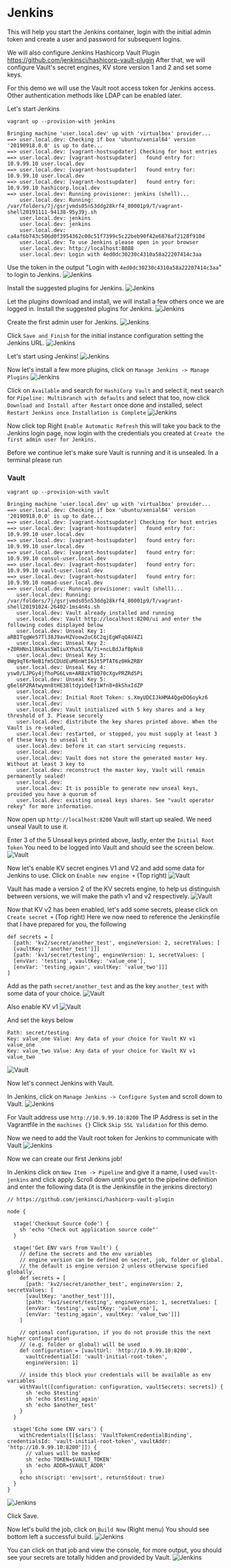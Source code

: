 # Jenkins
This will help you start the Jenkins container, login with the initial admin token and create a user and password for subsequent logins.

We will also configure Jenkins Hashicorp Vault Plugin https://github.com/jenkinsci/hashicorp-vault-plugin
After that, we will configure Vault's secret engines, KV store version 1 and 2 and set some keys.

For this demo we will use the Vault root access token for Jenkins access. Other authentication methods like LDAP can be enabled later.

Let's start Jenkins

`vagrant up --provision-with jenkins`
```
Bringing machine 'user.local.dev' up with 'virtualbox' provider...
==> user.local.dev: Checking if box 'ubuntu/xenial64' version '20190918.0.0' is up to date...
==> user.local.dev: [vagrant-hostsupdater] Checking for host entries
==> user.local.dev: [vagrant-hostsupdater]   found entry for: 10.9.99.10 user.local.dev
==> user.local.dev: [vagrant-hostsupdater]   found entry for: 10.9.99.10 user.local.dev
==> user.local.dev: [vagrant-hostsupdater]   found entry for: 10.9.99.10 hashicorp.local.dev
==> user.local.dev: Running provisioner: jenkins (shell)...
    user.local.dev: Running: /var/folders/7j/gsrjvmds05n53ddg28krf4_80001p9/T/vagrant-shell20191111-94138-95y39j.sh
    user.local.dev: jenkins
    user.local.dev: jenkins
    user.local.dev: ca4af6b743c506d0f3954362c00c51f7399c5c22beb90f42e6876af2128f910d
    user.local.dev: To use Jenkins please open in your browser
    user.local.dev: http://localhost:8088
    user.local.dev: Login with 4ed0dc30230c4310a58a22207414c3aa
```
Use the token in the output "Login with `4ed0dc30230c4310a58a22207414c3aa`" to login to Jenkins.
![Jenkins](images/jenkins_initial_admin_token_login.png?raw=true "Jenkins")

Install the suggested plugins for Jenkins.
![Jenkins](images/jenkins_install_suggested_plugins.png?raw=true "Jenkins")

Let the plugins download and install, we will install a few others once we are logged in.
Install the suggested plugins for Jenkins.
![Jenkins](images/jenkins_install_suggested_plugins_busy_installing.png?raw=true "Jenkins")

Create the first admin user for Jenkins.
![Jenkins](images/jenkins_create_first_admin_user.png?raw=true "Jenkins")

Click `Save and Finish` for the initial instance configuration setting the Jenkins URL.
![Jenkins](images/jenkins_install_instance_configuration.png?raw=true "Jenkins")

Let's start using Jenkins!
![Jenkins](images/jenkins_start_using_jenkins.png?raw=true "Jenkins")

Now let's install a few more plugins, click on `Manage Jenkins -> Manage Plugins`
![Jenkins](images/jenkins_manage_jenkins_manage_plugins.png?raw=true "Jenkins")

Click on `Available` and search for `HashiCorp Vault` and select it, next search for `Pipeline: Multibranch with defaults` and select that too, now click `Download and Install after Restart` once done and installed, select `Restart Jenkins once Installation is Complete`
![Jenkins](images/jenkins_restart_jenkins_when_plugin_installation_complete.png?raw=true "Jenkins")

Now click top Right `Enable Automatic Refresh` this will take you back to the Jenkins login page, now login with the credentials you created at `Create the first admin user for Jenkins.`

Before we continue let's make sure Vault is running and it is unsealed. In a terminal please run

### Vault
`vagrant up --provision-with vault`
```
Bringing machine 'user.local.dev' up with 'virtualbox' provider...
==> user.local.dev: Checking if box 'ubuntu/xenial64' version '20190918.0.0' is up to date...
==> user.local.dev: [vagrant-hostsupdater] Checking for host entries
==> user.local.dev: [vagrant-hostsupdater]   found entry for: 10.9.99.10 user.local.dev
==> user.local.dev: [vagrant-hostsupdater]   found entry for: 10.9.99.10 user.local.dev
==> user.local.dev: [vagrant-hostsupdater]   found entry for: 10.9.99.10 consul-user.local.dev
==> user.local.dev: [vagrant-hostsupdater]   found entry for: 10.9.99.10 vault-user.local.dev
==> user.local.dev: [vagrant-hostsupdater]   found entry for: 10.9.99.10 nomad-user.local.dev
==> user.local.dev: Running provisioner: vault (shell)...
   user.local.dev: Running: /var/folders/7j/gsrjvmds05n53ddg28krf4_80001p9/T/vagrant-shell20191024-26402-1ms4n4s.sh
   user.local.dev: Vault already installed and running
   user.local.dev: Vault http://localhost:8200/ui and enter the following codes displayed below
   user.local.dev: Unseal Key 1: aRBITqqWe57Tl38J9avHZVoow2oC6C2qjEgWFqQAV4Z1
   user.local.dev: Unseal Key 2: +Z0RHNn1lBkKas5WIiuXYha5LTA/7i+ncLBdJafBpNs8
   user.local.dev: Unseal Key 3: 0Wg9qT6rNeB1fm5CDUdEuM8nWtI6Jt5PTAT6z0HkZRBY
   user.local.dev: Unseal Key 4: ysw0/LJPGy4jfhoPG6Lvm+ARBzkT8Q70cXgvPRZRd5Pi
   user.local.dev: Unseal Key 5: g6el6P2RAtwymn8tHE38ltdyiOeEf1Wfn8+8kShxIdZP
   user.local.dev:
   user.local.dev: Initial Root Token: s.XmyUDCIJkHMA4QgeDO6oykz6
   user.local.dev:
   user.local.dev: Vault initialized with 5 key shares and a key threshold of 3. Please securely
   user.local.dev: distribute the key shares printed above. When the Vault is re-sealed,
   user.local.dev: restarted, or stopped, you must supply at least 3 of these keys to unseal it
   user.local.dev: before it can start servicing requests.
   user.local.dev:
   user.local.dev: Vault does not store the generated master key. Without at least 3 key to
   user.local.dev: reconstruct the master key, Vault will remain permanently sealed!
   user.local.dev:
   user.local.dev: It is possible to generate new unseal keys, provided you have a quorum of
   user.local.dev: existing unseal keys shares. See "vault operator rekey" for more information.
```
Now open up `http://localhost:8200`
Vault will start up sealed. We need unseal Vault to use it.

Enter 3 of the 5 Unseal keys printed above, lastly, enter the `Initial Root Token`
You need to be logged into Vault and should see the screen below.
![Vault](images/vault_unsealed_and_logged_in.png?raw=true "Vault")

Now let's enable KV secret engines V1 and V2 and add some data for Jenkins to use.
Click on `Enable new engine +` (Top right)
![Vault](images/vault_enable_secrets_engine_kv.png?raw=true "Vault")

Vault has made a version 2 of the KV secrets engine, to help us distinguish between versions, we will make the path v1 and v2 respectively.
![Vault](images/vault_enable_secrets_engine_kv2.png?raw=true "Vault")

Now that KV v2 has been enabled, let's add some secrets, please click on `Create secret +` (Top right)
Here we now need to reference the Jenkinsfile that I have prepared for you, the following
```
def secrets = [
  [path: 'kv2/secret/another_test', engineVersion: 2, secretValues: [
  [vaultKey: 'another_test']]]
  [path: 'kv1/secret/testing', engineVersion: 1, secretValues: [
  [envVar: 'testing', vaultKey: 'value_one'],
  [envVar: 'testing_again', vaultKey: 'value_two']]]
]
```
Add as the path `secret/another_test` and as the key `another_test` with some data of your choice.
![Vault](images/vault_enable_secrets_engine_kv2_secret_another_test.png?raw=true "Vault")

Also enable KV v1
![Vault](images/vault_enable_secrets_engine_kv1.png?raw=true "Vault")

And set the keys below
```
Path: secret/testing
Key: value_one Value: Any data of your choice for Vault KV v1 value_one
Key: value_two Value: Any data of your choice for Vault KV v1 value_two
```
![Vault](images/vault_enable_secrets_engine_kv1_secret_value_one_and_value_two.png?raw=true "Vault")

Now let's connect Jenkins with Vault.

In Jenkins, click on `Manage Jenkins -> Configure System` and scroll down to Vault.
![Jenkins](images/jenkins_manage_jenkins_configure_system_vault.png?raw=true "Jenkins")

For Vault address use `http://10.9.99.10:8200` The IP Address is set in the Vagrantfile in the `machines {}`
Click `Skip SSL Validation` for this demo.

Now we need to add the Vault root token for Jenkins to communicate with Vault
![Jenkins](images/jenkins_manage_jenkins_configure_system_vault_initial_root_token.png?raw=true "Jenkins")

Now we can create our first Jenkins job!

In Jenkins click on `New Item -> Pipeline` and give it a name, I used `vault-jenkins` and click apply.
Scroll down until you get to the pipeline definition and enter the following data (it is the Jenkinsfile in the jenkins directory)

```
// https://github.com/jenkinsci/hashicorp-vault-plugin

node {

  stage('Checkout Source Code') {
    sh 'echo "Check out application source code"'
  }

  stage('Get ENV vars from Vault') {
    // define the secrets and the env variables
    // engine version can be defined on secret, job, folder or global.
    // the default is engine version 2 unless otherwise specified globally.
    def secrets = [
      [path: 'kv2/secret/another_test', engineVersion: 2, secretValues: [
      [vaultKey: 'another_test']]],
      [path: 'kv1/secret/testing', engineVersion: 1, secretValues: [
      [envVar: 'testing', vaultKey: 'value_one'],
      [envVar: 'testing_again', vaultKey: 'value_two']]]
    ]

    // optional configuration, if you do not provide this the next higher configuration
    // (e.g. folder or global) will be used
    def configuration = [vaultUrl: 'http://10.9.99.10:8200',
      vaultCredentialId: 'vault-initial-root-token',
      engineVersion: 1]

    // inside this block your credentials will be available as env variables
    withVault([configuration: configuration, vaultSecrets: secrets]) {
      sh 'echo $testing'
      sh 'echo $testing_again'
      sh 'echo $another_test'
    }
  }

  stage('Echo some ENV vars') {
    withCredentials([[$class: 'VaultTokenCredentialBinding', credentialsId: 'vault-initial-root-token', vaultAddr: 'http://10.9.99.10:8200']]) {
      // values will be masked
      sh 'echo TOKEN=$VAULT_TOKEN'
      sh 'echo ADDR=$VAULT_ADDR'
    }
    echo sh(script: 'env|sort', returnStdout: true)
  }
}
```
![Jenkins](images/jenkins_new_item_pipeline_vault-jenkins_configure.png?raw=true "Jenkins")

Click Save.

Now let's build the job, click on `Build Now` (Right menu) You should see bottom left a successful build.
![Jenkins](images/jenkins_job_vault-jenkins_build.png?raw=true "Jenkins")

You can click on that job and view the console, for more output, you should see your secrets are totally hidden and provided by Vault.
![Jenkins](images/jenkins_job_vault-jenkins_build_console.png?raw=true "Jenkins")
